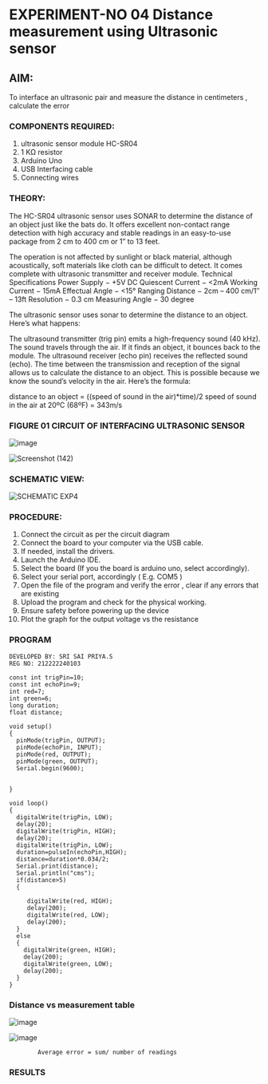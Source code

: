 # EXPERIMENT-NO  04 Distance measurement using Ultrasonic sensor

## AIM: 
To interface an ultrasonic pair and measure the distance in centimeters , calculate the error
 
### COMPONENTS REQUIRED:
1.	ultrasonic sensor module HC-SR04
2.	1 KΩ resistor 
3.	Arduino Uno 
4.	USB Interfacing cable 
5.	Connecting wires 


### THEORY: 
The HC-SR04 ultrasonic sensor uses SONAR to determine the distance of an object just like the bats do. It offers excellent non-contact range detection with high accuracy and stable readings in an easy-to-use package from 2 cm to 400 cm or 1” to 13 feet.

The operation is not affected by sunlight or black material, although acoustically, soft materials like cloth can be difficult to detect. It comes complete with ultrasonic transmitter and receiver module.
Technical Specifications
Power Supply − +5V DC
Quiescent Current − <2mA
Working Current − 15mA
Effectual Angle − <15°
Ranging Distance − 2cm – 400 cm/1″ – 13ft
Resolution − 0.3 cm
Measuring Angle − 30 degree

The ultrasonic sensor uses sonar to determine the distance to an object. Here’s what happens:

The ultrasound transmitter (trig pin) emits a high-frequency sound (40 kHz).
The sound travels through the air. If it finds an object, it bounces back to the module.
The ultrasound receiver (echo pin) receives the reflected sound (echo).
The time between the transmission and reception of the signal allows us to calculate the distance to an object. This is possible because we know the sound’s velocity in the air. Here’s the formula:

distance to an object = ((speed of sound in the air)*time)/2
speed of sound in the air at 20ºC (68ºF) = 343m/s

### FIGURE 01 CIRCUIT OF INTERFACING ULTRASONIC SENSOR 


![image](https://user-images.githubusercontent.com/36288975/166430594-5adb4ca9-5a42-4781-a7e6-7236b3766a85.png)

![Screenshot (142)](https://github.com/SriSaiPriyaSenthilvel/Experiment--04-Interfacing-digital-output-with-arduino-ultrasonic-sensor/assets/119475702/b3da56f4-a3c0-4941-bfb7-a80ea188ec60)

### SCHEMATIC VIEW:

![SCHEMATIC EXP4](https://github.com/SriSaiPriyaSenthilvel/Experiment--04-Interfacing-digital-output-with-arduino-ultrasonic-sensor/assets/119475702/24b8a586-4d05-4b62-9f2b-ec58b4bd8177)

### PROCEDURE:
1.	Connect the circuit as per the circuit diagram 
2.	Connect the board to your computer via the USB cable.
3.	If needed, install the drivers.
4.	Launch the Arduino IDE.
5.	Select the board (If you the board is arduino uno, select accordingly).
6.	Select your serial port, accordingly ( E.g. COM5 )
7.	Open the file of the program  and verify the error , clear if any errors that are existing 
8.	Upload the program and check for the physical working. 
9.	Ensure safety before powering up the device 
10.	Plot the graph for the output voltage vs the resistance 


### PROGRAM 
```
DEVELOPED BY: SRI SAI PRIYA.S
REG NO: 212222240103
```
```
const int trigPin=10;
const int echoPin=9;
int red=7;
int green=6;
long duration;
float distance;

void setup()
{
  pinMode(trigPin, OUTPUT);
  pinMode(echoPin, INPUT);
  pinMode(red, OUTPUT);
  pinMode(green, OUTPUT);
  Serial.begin(9600);


}

void loop()
{
  digitalWrite(trigPin, LOW);
  delay(20); 
  digitalWrite(trigPin, HIGH);
  delay(20); 
  digitalWrite(trigPin, LOW);
  duration=pulseIn(echoPin,HIGH);
  distance=duration*0.034/2;
  Serial.print(distance);
  Serial.println("cms");
  if(distance>5)
  {
    
     digitalWrite(red, HIGH);
     delay(200);
     digitalWrite(red, LOW);
     delay(200);
  }
  else
  {
    digitalWrite(green, HIGH);
    delay(200);
    digitalWrite(green, LOW);
    delay(200);
  }
}
```
### Distance vs measurement table 

![image](https://github.com/SriSaiPriyaSenthilvel/Experiment--04-Interfacing-digital-output-with-arduino-ultrasonic-sensor/assets/119475702/d6460979-0736-4d79-8405-22b53a248839)
			
![image](https://github.com/SriSaiPriyaSenthilvel/Experiment--04-Interfacing-digital-output-with-arduino-ultrasonic-sensor/assets/119475702/01e7a306-9d89-446f-b7f8-44809acfe1bb)
 			
			
			
			Average error = sum/ number of readings 
 

### RESULTS



 

